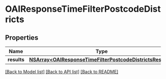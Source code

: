 # OAIResponseTimeFilterPostcodeDistricts

## Properties
Name | Type | Description | Notes
------------ | ------------- | ------------- | -------------
**results** | [**NSArray&lt;OAIResponseTimeFilterPostcodeDistrictsResult&gt;***](OAIResponseTimeFilterPostcodeDistrictsResult.md) |  | 

[[Back to Model list]](../README.md#documentation-for-models) [[Back to API list]](../README.md#documentation-for-api-endpoints) [[Back to README]](../README.md)


